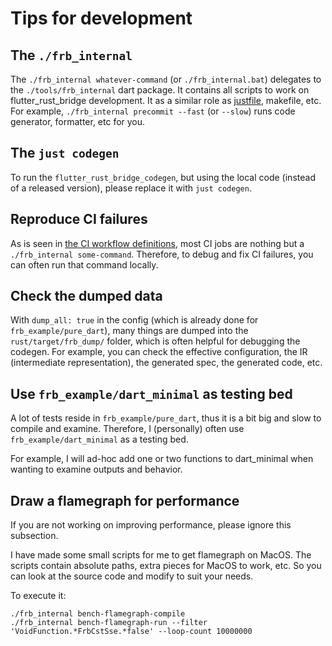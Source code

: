 # Tips for development

## The `./frb_internal`

The `./frb_internal whatever-command` (or `./frb_internal.bat`) delegates to the `./tools/frb_internal` dart package.
It contains all scripts to work on flutter_rust_bridge development.
It as a similar role as [justfile](https://github.com/casey/just/blob/master/justfile), makefile, etc.
For example, `./frb_internal precommit --fast` (or `--slow`) runs code generator, formatter, etc for you.

## The `just codegen`

To run the `flutter_rust_bridge_codegen`, but using the local code (instead of a released version),
please replace it with `just codegen`.

## Reproduce CI failures

As is seen in [the CI workflow definitions](https://github.com/fzyzcjy/flutter_rust_bridge/blob/master/.github/workflows/ci.yaml),
most CI jobs are nothing but a `./frb_internal some-command`.
Therefore, to debug and fix CI failures, you can often run that command locally.

## Check the dumped data

With `dump_all: true` in the config (which is already done for `frb_example/pure_dart`),
many things are dumped into the `rust/target/frb_dump/` folder,
which is often helpful for debugging the codegen.
For example, you can check the effective configuration, the IR (intermediate representation),
the generated spec, the generated code, etc.

## Use `frb_example/dart_minimal` as testing bed

A lot of tests reside in `frb_example/pure_dart`, thus it is a bit big and slow to compile and examine.
Therefore, I (personally) often use `frb_example/dart_minimal` as a testing bed.

For example, I will ad-hoc add one or two functions to dart_minimal when wanting to examine outputs and behavior.

## Draw a flamegraph for performance

If you are not working on improving performance, please ignore this subsection.

I have made some small scripts for me to get flamegraph on MacOS.
The scripts contain absolute paths, extra pieces for MacOS to work, etc.
So you can look at the source code and modify to suit your needs.

To execute it:

```shell
./frb_internal bench-flamegraph-compile
./frb_internal bench-flamegraph-run --filter 'VoidFunction.*FrbCstSse.*false' --loop-count 10000000
```
